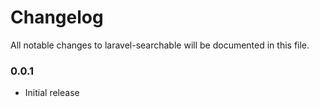 # Changelog

All notable changes to laravel-searchable will be documented in this file.

### 0.0.1
- Initial release
